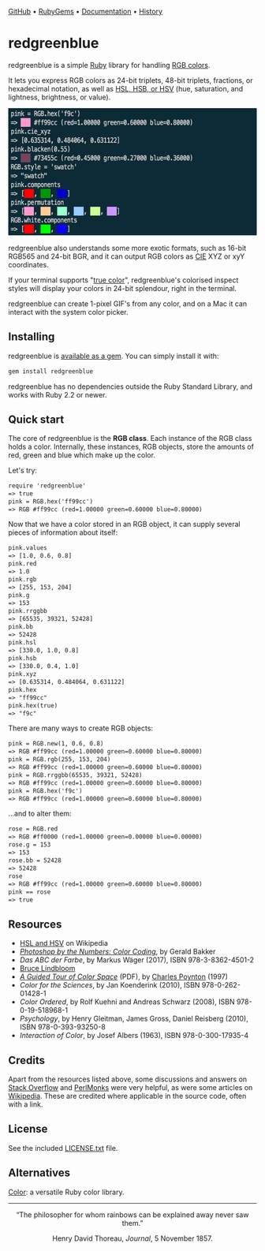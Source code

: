 [GitHub](https://github.com/lllisteu/redgreenblue) • [RubyGems](https://rubygems.org/gems/redgreenblue) • [Documentation](https://www.rubydoc.info/gems/redgreenblue/RGB) • [History](History.md)

# redgreenblue

redgreenblue is a simple [Ruby](https://www.ruby-lang.org/) library for handling [RGB colors](https://en.wikipedia.org/wiki/RGB_color_model).

It lets you express RGB colors as 24-bit triplets, 48-bit triplets, fractions, or hexadecimal notation, as well as [HSL, HSB, or HSV](https://en.wikipedia.org/wiki/HSL_and_HSV) (hue, saturation, and lightness, brightness, or value).

<img width="600" height="258" alt="IRB screenshot" src='docs/images/irb_screenshot.png'>

 redgreenblue also understands some more exotic formats, such as 16-bit RGB565 and 24-bit BGR, and it can output RGB colors as [CIE](https://en.wikipedia.org/wiki/CIE_1931_color_space) XYZ or xyY coordinates.

If your terminal supports "[true color](https://gist.github.com/XVilka/8346728)", redgreenblue's colorised inspect styles will display your colors in 24-bit splendour, right in the terminal.

redgreenblue can create 1-pixel GIF's from any color, and on a Mac it can interact with the system color picker.

## Installing

redgreenblue is [available as a gem](https://rubygems.org/gems/redgreenblue). You can simply install it with:

```bash
gem install redgreenblue
```

redgreenblue has no dependencies outside the Ruby Standard Library, and works with Ruby 2.2 or newer.

## Quick start

The core of redgreenblue is the __RGB class__. Each instance of the RGB class holds a color. Internally, these instances, RGB objects, store the amounts of red, green and blue which make up the color.

Let's try:

```
require 'redgreenblue'
=> true
pink = RGB.hex('ff99cc')
=> RGB #ff99cc (red=1.00000 green=0.60000 blue=0.80000)
```

Now that we have a color stored in an RGB object, it can supply several pieces of information about itself:

```
pink.values
=> [1.0, 0.6, 0.8]
pink.red
=> 1.0
pink.rgb
=> [255, 153, 204]
pink.g
=> 153
pink.rrggbb
=> [65535, 39321, 52428]
pink.bb
=> 52428
pink.hsl
=> [330.0, 1.0, 0.8]
pink.hsb
=> [330.0, 0.4, 1.0]
pink.xyz
=> [0.635314, 0.484064, 0.631122]
pink.hex
=> "ff99cc"
pink.hex(true)
=> "f9c"
```

There are many ways to create RGB objects:

```
pink = RGB.new(1, 0.6, 0.8)
=> RGB #ff99cc (red=1.00000 green=0.60000 blue=0.80000)
pink = RGB.rgb(255, 153, 204)
=> RGB #ff99cc (red=1.00000 green=0.60000 blue=0.80000)
pink = RGB.rrggbb(65535, 39321, 52428)
=> RGB #ff99cc (red=1.00000 green=0.60000 blue=0.80000)
pink = RGB.hex('f9c')
=> RGB #ff99cc (red=1.00000 green=0.60000 blue=0.80000)
```

...and to alter them:

```
rose = RGB.red
=> RGB #ff0000 (red=1.00000 green=0.00000 blue=0.00000)
rose.g = 153
=> 153
rose.bb = 52428
=> 52428
rose
=> RGB #ff99cc (red=1.00000 green=0.60000 blue=0.80000)
pink == rose
=> true
```

## Resources

* [HSL and HSV](https://en.wikipedia.org/wiki/HSL_and_HSV) on Wikipedia
* [_Photoshop by the Numbers: Color Coding_](https://geraldbakker.nl/psnumbers/color-coding/index.html), by Gerald Bakker
* _Das ABC der Farbe_, by Markus Wäger (2017), ISBN 978-3-8362-4501-2
* [Bruce Lindbloom](http://www.brucelindbloom.com/)
* [_A Guided Tour of Color Space_](http://poynton.ca/PDFs/Guided_tour.pdf) (PDF), by [Charles Poynton](http://poynton.ca/) (1997)
* _Color for the Sciences_, by Jan Koenderink (2010), ISBN 978-0-262-01428-1
* _Color Ordered_, by Rolf Kuehni and Andreas Schwarz (2008), ISBN 978-0-19-518968-1
* _Psychology_, by Henry Gleitman, James Gross, Daniel Reisberg (2010), ISBN 978-0-393-93250-8
* _Interaction of Color_, by Josef Albers (1963), ISBN 978-0-300-17935-4

## Credits

Apart from the resources listed above, some discussions and answers on [Stack Overflow](https://stackoverflow.com) and [PerlMonks](https://www.perlmonks.org) were very helpful, as were some articles on [Wikipedia](https://en.wikipedia.org/). These are credited where applicable in the source code, often with a link.

## License

See the included [LICENSE.txt](LICENSE.txt) file.

## Alternatives

[Color](https://github.com/halostatue/color): a versatile Ruby color library.

-----

<p align=center>
“The philosopher for whom rainbows can be explained away never saw them.”
</p>

<p align=center>
Henry David Thoreau, <i>Journal</i>, 5 November 1857.
</p>

